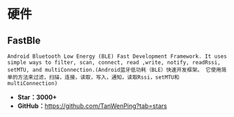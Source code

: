<!--
 * @Description: 
 * @Author: twp
 * @LastEditors: twp
 * @Date: 2019-06-01 13:01:21
 * @LastEditTime: 2019-06-01 13:15:36
 -->

# 硬件

## FastBle

    Android Bluetooth Low Energy (BLE) Fast Development Framework. It uses simple ways to filter, scan, connect, read ,write, notify, readRssi, setMTU, and multiConnection.(Android蓝牙低功耗（BLE）快速开发框架。 它使用简单的方法来过滤，扫描，连接，读取，写入，通知，读取Rssi，setMTU和multiConnection)

* **Star：3000+**
* **GitHub：**<https://github.com/TanWenPing?tab=stars>
